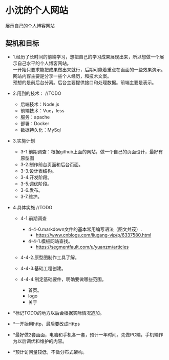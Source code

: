 <!--
 * @Description: 说明文件
 * @Author: shenxf
 * @Date: 2019-02-27 12:16:55
 -->
# 小沈的个人网站
展示自己的个人博客网站

## 契机和目标
* 1.经历了长时间的前端学习，想把自己的学习成果展现出来，所以想做一个展示自己水平的个人博客网站。	
一开始只要求能把成果做出来就行，后期可能着重点在画面的一些效果演示。	
网站内容主要是分享一些个人经历，和技术文案。	
预想的是前后台分离。后台主要提供接口和处理数据。前端主要是表示。	
	
* 2.用到的技术：	//TODO
	* 后端技术：Node.js
	* 前端技术：Vue，less
	* 服务：apache
	* 部署：Docker
	* 数据持久化：MySql
	
	
* 3.实施计划	
	* 3-1.前期调查：根据github上面的网站，做一个自己的页面设计，最好有原型图	
	* 3-2.制作前台页面和后台页面。	
	* 3-3.设计表结构。	
	* 3-4.开发阶段。	
	* 3-5.调优阶段。	
	* 3-6.发布。	
	* 3-7.维护。	
	

* 4.具体实施		//TODO
    * 4-1.前期调查	
        * 4-4-0.markdown文件的基本常用编写语法（图文并茂）.
            * https://www.cnblogs.com/liugang-vip/p/6337580.html
        * 4-4-1.模板网站查找。	
            * https://segmentfault.com/u/yuanzm/articles
	
	
	
   * 4-4-2.原型图制作工具了解。	
	
	
   * 4-4-3.基础工程创建。	
	
	
   * 4-4-4.制定基础要件，明确要做哪些范围。	
        * 首页。
	    * logo
	    * 关于
	
* *标记TODO的地方以后会根据实际情况追加。	
* *一开始用http，最后要改成Https	
* *最好做2套画面，电脑和手机各一套，预计一年时间。先做PC端，手机端作为以后调优和维护的内容。	
* *预计访问量较低，不做分布式架构。	
